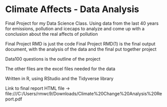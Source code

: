 # Climate Affects - Data Analysis #
Final Project for my Data Science Class. Using data from the last 40 years for emissions, pollution and icecaps to analyze and come up with a conclusion about the real affects of pollution


Final Project RMD is just the code
Final Project RMD(1) is the final output document, with the analysis of the data and the final put together project

Data100 questions is the outline of the project

The other files are the excel files needed for the data

Written in R, using RStudio and the Tidyverse library

Link to final report HTML file -> file:///C:/Users/rmwc9/Downloads/Climate%20Change%20Analysis%20Report.pdf
